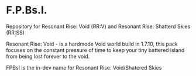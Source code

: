 # F.P.Bs.I.
Repository for Resonant Rise: Void (RR:V) and Resonant Rise: Shatterd Skies (RR:SS)

Resonant Rise: Void - is a hardmode Void world build in 1.7.10, this pack focuses on the constant pressure of time to keep your tiny battered island from being lost forever to the void.

FPBsI is the in-dev name for Resonant Rise: Void/Shatered Skies